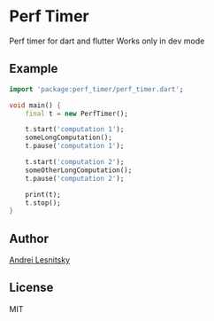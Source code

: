 # Perf Timer

Perf timer for dart and flutter
Works only in dev mode

## Example

```dart
import 'package:perf_timer/perf_timer.dart';

void main() {
    final t = new PerfTimer();

    t.start('computation 1');
    someLongComputation();
    t.pause('computation 1');

    t.start('computation 2');
    someOtherLongComputation();
    t.pause('computation 2');

    print(t);
    t.stop();
}
```

## Author

[Andrei Lesnitsky](https://twitter.com/lesnitsky_a)

## License

MIT
